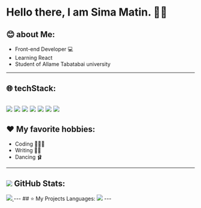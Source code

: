 # Hello there, I am Sima Matin. 🖐🏾

## 😊 about Me:
- Front-end Developer 💻
- Learning React
- Student of Allame Tabatabai university
---
## 🌐 techStack:
![](https://img.shields.io/badge/HTML5-E34F26?style=for-the-badge&logo=html5&logoColor=white) ![](	https://img.shields.io/badge/CSS3-1572B6?style=for-the-badge&logo=css3&logoColor=white) ![](	https://img.shields.io/badge/Tailwind_CSS-38B2AC?style=for-the-badge&logo=tailwind-css&logoColor=white) ![](	https://img.shields.io/badge/Bootstrap-563D7C?style=for-the-badge&logo=bootstrap&logoColor=white) ![](https://img.shields.io/badge/GIT-E44C30?style=for-the-badge&logo=git&logoColor=white) ![](	https://img.shields.io/badge/GitHub-100000?style=for-the-badge&logo=github&logoColor=white) ![](https://img.shields.io/badge/JavaScript-323330?style=for-the-badge&logo=javascript&logoColor=F7DF1E)
---

## ❤️ My favorite hobbies:
- Coding 👩🏾‍💻
- Writing ✍🏾
- Dancing 🩰
---

## <img src="https://github.com/simamatin/simamatin/blob/main/icons8-github-30.png?raw=true" /> GitHub Stats:
<a href="https://github.com/simamatin">
<img src="https://github-readme-stats.vercel.app/api?username=simamatin&show_icons=true&theme=tokyonight" />
</a>
---
## ⭐ My Projects Languages:
<img src="https://github-readme-stats.vercel.app/api/top-langs/?username=simamatin" />
---
<p align="center">
<a>
  <img src="">
</a>  
</p>



